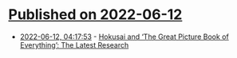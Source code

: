 # [Published on 2022-06-12](index.md)

* [2022-06-12, 04:17:53](https://news.ycombinator.com/item?id=31711386) - [Hokusai and ‘The Great Picture Book of Everything’: The Latest Research](https://blog.britishmuseum.org/hokusai-and-the-great-picture-book-of-everything-the-latest-research/)

